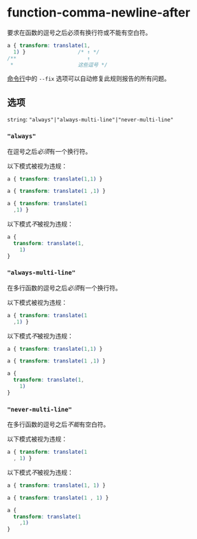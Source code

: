 # function-comma-newline-after

要求在函数的逗号之后必须有换行符或不能有空白符。

```css
a { transform: translate(1,
  1) }                 /* ↑ */
/**                       ↑
 *                     这些逗号 */
```

[命令行](../../../docs/user-guide/cli.md#自动修复错误)中的 `--fix` 选项可以自动修复此规则报告的所有问题。

## 选项

`string`: `"always"|"always-multi-line"|"never-multi-line"`

### `"always"`

在逗号之后*必须*有一个换行符。

以下模式被视为违规：

```css
a { transform: translate(1,1) }
```

```css
a { transform: translate(1 ,1) }
```

```css
a { transform: translate(1
  ,1) }
```

以下模式*不*被视为违规：

```css
a {
  transform: translate(1,
    1)
}
```

### `"always-multi-line"`

在多行函数的逗号之后*必须*有一个换行符。

以下模式被视为违规：

```css
a { transform: translate(1
  ,1) }
```

以下模式*不*被视为违规：

```css
a { transform: translate(1,1) }
```

```css
a { transform: translate(1 ,1) }
```

```css
a {
  transform: translate(1,
    1)
}
```

### `"never-multi-line"`

在多行函数的逗号之后*不能*有空白符。

以下模式被视为违规：

```css
a { transform: translate(1
  , 1) }
```

以下模式*不*被视为违规：

```css
a { transform: translate(1, 1) }
```

```css
a { transform: translate(1 , 1) }
```

```css
a {
  transform: translate(1
    ,1)
}
```
